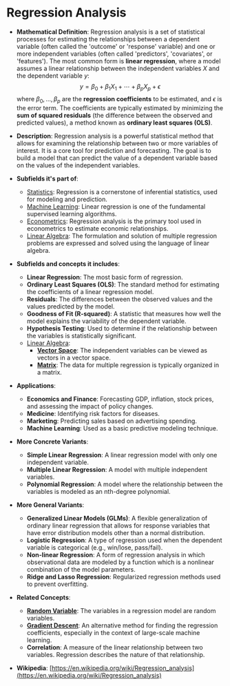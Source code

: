 # Regression Analysis

- **Mathematical Definition**: Regression analysis is a set of statistical processes for estimating the relationships between a dependent variable (often called the 'outcome' or 'response' variable) and one or more independent variables (often called 'predictors', 'covariates', or 'features'). The most common form is **linear regression**, where a model assumes a linear relationship between the independent variables $X$ and the dependent variable $y$:
$$ y = \beta_0 + \beta_1 X_1 + \cdots + \beta_p X_p + \epsilon $$
  where $\beta_0, \dots, \beta_p$ are the **regression coefficients** to be estimated, and $\epsilon$ is the error term. The coefficients are typically estimated by minimizing the **sum of squared residuals** (the difference between the observed and predicted values), a method known as **ordinary least squares (OLS)**.

- **Description**: Regression analysis is a powerful statistical method that allows for examining the relationship between two or more variables of interest. It is a core tool for prediction and forecasting. The goal is to build a model that can predict the value of a dependent variable based on the values of the independent variables.

- **Subfields it's part of**:
    - [Statistics](https://en.wikipedia.org/wiki/Statistics): Regression is a cornerstone of inferential statistics, used for modeling and prediction.
    - [Machine Learning](https://en.wikipedia.org/wiki/Machine_learning): Linear regression is one of the fundamental supervised learning algorithms.
    - [Econometrics](https://en.wikipedia.org/wiki/Econometrics): Regression analysis is the primary tool used in econometrics to estimate economic relationships.
    - [Linear Algebra](https://en.wikipedia.org/wiki/Linear_algebra): The formulation and solution of multiple regression problems are expressed and solved using the language of linear algebra.

- **Subfields and concepts it includes**:
    - **Linear Regression**: The most basic form of regression.
    - **Ordinary Least Squares (OLS)**: The standard method for estimating the coefficients of a linear regression model.
    - **Residuals**: The differences between the observed values and the values predicted by the model.
    - **Goodness of Fit (R-squared)**: A statistic that measures how well the model explains the variability of the dependent variable.
    - **Hypothesis Testing**: Used to determine if the relationship between the variables is statistically significant.
    - [Linear Algebra](https://en.wikipedia.org/wiki/Linear_algebra):
        - **[Vector Space](../../pure_mathematics/linear_algebra/vector_space.md)**: The independent variables can be viewed as vectors in a vector space.
        - **[Matrix](../../pure_mathematics/linear_algebra/matrix.md)**: The data for multiple regression is typically organized in a matrix.

- **Applications**:
    - **Economics and Finance**: Forecasting GDP, inflation, stock prices, and assessing the impact of policy changes.
    - **Medicine**: Identifying risk factors for diseases.
    - **Marketing**: Predicting sales based on advertising spending.
    - **Machine Learning**: Used as a basic predictive modeling technique.

- **More Concrete Variants**:
    - **Simple Linear Regression**: A linear regression model with only one independent variable.
    - **Multiple Linear Regression**: A model with multiple independent variables.
    - **Polynomial Regression**: A model where the relationship between the variables is modeled as an nth-degree polynomial.

- **More General Variants**:
    - **Generalized Linear Models (GLMs)**: A flexible generalization of ordinary linear regression that allows for response variables that have error distribution models other than a normal distribution.
    - **Logistic Regression**: A type of regression used when the dependent variable is categorical (e.g., win/lose, pass/fail).
    - **Non-linear Regression**: A form of regression analysis in which observational data are modeled by a function which is a nonlinear combination of the model parameters.
    - **Ridge and Lasso Regression**: Regularized regression methods used to prevent overfitting.

- **Related Concepts**:
    - **[Random Variable](../../applied_mathematics/probability_theory/random_variable.md)**: The variables in a regression model are random variables.
    - **[Gradient Descent](./gradient_descent.md)**: An alternative method for finding the regression coefficients, especially in the context of large-scale machine learning.
    - **Correlation**: A measure of the linear relationship between two variables. Regression describes the nature of that relationship.

- **Wikipedia**: [https://en.wikipedia.org/wiki/Regression_analysis](https://en.wikipedia.org/wiki/Regression_analysis)
